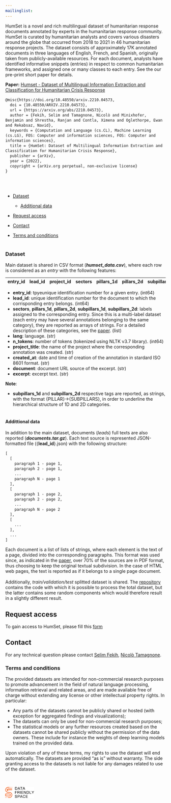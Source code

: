 ```yaml
---
mailinglist: 
---
```


<head>
  <link rel="stylesheet" type="text/css" href="https://cdn.datatables.net/1.10.21/css/jquery.dataTables.min.css" />
  <link rel="stylesheet" href="https://maxcdn.bootstrapcdn.com/bootstrap/3.4.1/css/bootstrap.min.css">
  <script src="https://code.jquery.com/jquery-3.5.1.min.js"></script>
  <script src="https://maxcdn.bootstrapcdn.com/bootstrap/3.4.1/js/bootstrap.min.js"></script>
  <script type="text/javascript" charset="utf8" src="https://cdn.datatables.net/1.10.13/js/jquery.dataTables.min.js"></script>
  <script type="text/javascript" charset="utf8" src="leaderboard.js"></script>

</head>
<style>
  .table.dataTable  {
    font-family: Verdana, Geneva, Tahoma, sans-serif;
    font-size: 12px;
}
</style>


[paper]: https://doi.org/10.48550/arxiv.2210.04573
[repository]: https://github.com/the-deep/humset

HumSet is a novel and rich multilingual dataset of humanitarian response documents annotated by experts in the humanitarian response community. HumSet is curated by humanitarian analysts and covers various disasters around the globe that occurred from 2018 to 2021 in 46 humanitarian response projects. The dataset consists of approximately 17K annotated documents in three languages of English, French, and Spanish, originally taken from publicly-available resources. For each document, analysts have identified informative snippets (entries) in respect to common humanitarian frameworks, and assigned one or many classes to each entry. See the our pre-print short paper for details.

**Paper:** [Humset - Dataset of Multilingual Information Extraction and Classification for Humanitarian Crisis Response][paper]
```
@misc{https://doi.org/10.48550/arxiv.2210.04573,
  doi = {10.48550/ARXIV.2210.04573},
  url = {https://arxiv.org/abs/2210.04573},
  author = {Fekih, Selim and Tamagnone, Nicolò and Minixhofer, Benjamin and Shrestha, Ranjan and Contla, Ximena and Oglethorpe, Ewan and Rekabsaz, Navid},
  keywords = {Computation and Language (cs.CL), Machine Learning (cs.LG), FOS: Computer and information sciences, FOS: Computer and information sciences},
  title = {HumSet: Dataset of Multilingual Information Extraction and Classification for Humanitarian Crisis Response},
  publisher = {arXiv},
  year = {2022},
  copyright = {arXiv.org perpetual, non-exclusive license}
}
```
<br/><br/>
* [Dataset](#dataset)
  * [Additional data](#addittional-data)

* [Request access](#request-access)
* [Contact](#contact)
* [Terms and conditions](#terms-and-conditions)
<br/><br/>

### Dataset 

Main dataset is shared in CSV format (<em>**humset_data.csv**</em>), where each row is considered as an <em>entry</em> with the following features: 

<div class="alert bg-success text-dark" cellspacing="0" style="width:100%">
  <table id="leaderboard_head_dctr" class="table table-bordered" cellspacing="0">
    <thead>
      <tr><th>entry_id</th><th>lead_id</th><th>project_id</th><th>sectors</th><th>pillars_1d</th><th>pillars_2d</th><th>subpillars_1d</th><th>subpillars_2d<th>lang</th><th>n_tokens</th><th>project_title</th><th>created_at</th><th>document</th><th>excerpt</th></tr>
    </thead>
  </table>
</div>

- **entry_id**: tpyeunique identification number for a given entry. (int64)
- **lead_id**: unique identification number for the document to which the corrisponding entry belongs. (int64)
- **sectors**, **pillars_1d**, **pillars_2d**, **subpillars_1d**, **subpillars_2d**: labels assigned to the corresponding entry. Since this is a multi-label dataset (each entry may have several annotations belonging to the same category), they are reported as arrays of strings. For a detailed description of these categories, see the [paper]. (list)
- **lang**: language. (str)
- **n_tokens**: number of tokens (tokenized using NLTK v3.7 library). (int64)
- **project_title**: the name of the project where the corresponding annotation was created. (str)
- **created_at**: date and time of creation of the annotation in stardard ISO 8601 format. (str)
- **document**: document URL source of the excerpt. (str)
- **excerpt**: excerpt text. (str)

**Note**: 
- **subpillars_1d** and **subpillars_2d** respective tags are reported, as strings, with the format {PILLAR}->{SUBPILLARS}, in order to underline the hierarchical structure of 1D and 2D categories. 
<br/><br/>
#### Addittional data

In addition to the main dataset, documents (<em>leads</em>) full texts are also reported (<em>**documents.tar.gz**</em>). Each text source is represented JSON-formatted file ({**lead_id**}.json) with the following structure: 
```
[
  [
    paragraph 1 - page 1,
    paragraph 2 - page 1,
    ...
    paragraph N - page 1
  ],
  [
    paragraph 1 - page 2,
    paragraph 2 - page 2,
    ...
    paragraph N - page 2
  ],
  [
    ...
  ],
  ...
]
```
Each document is a list of lists of strings, where each element is the text of a page, divided into the corresponding paragraphs. This format was used since, as indicated in the [paper], over 70% of the sources are in PDF format, thus choosing to keep the original textual subdivision. In the case of HTML web pages, the text is reported as if it belongs to a single page document.
<br/><br/>
Additionally, <em>train/validation/test</em> splitted dataset is shared. The [repository] contains the code with which it is possible to process the total dataset, but the latter contains some random components which would therefore result in a slightly different result.

## Request access
To gain access to HumSet, please fill this [form](https://docs.google.com/forms/d/e/1FAIpQLSesb1-GChU4IsUadhzyn8bJPn6usyaiICoqhqEivtkJF_zBEg/viewform)

## Contact
For any technical question please contact [Selim Fekih](mailto:selim@datafriendlyspace.org), [Nicolò Tamagnone]((mailto:nico@datafriendlyspace.org)).

<!---
<br>
<div class="row">
    <div class="col-md-4 text-center">
        <a target="_blank" href="https://www.jku.at/en/institute-of-computational-perception/about-us/people/navid-rekab-saz/"><img src="images/navid.png" width="150" height="150"><br><strong>Navid Rekab-saz</strong><br>Johannes Kepler University Linz</a>
    </div>
    <div class="col-md-4 text-center">
        <a target="_blank" href="https://www.jku.at/en/institute-of-computational-perception/about-us/people/oleg-lesota/"><img src="images/oleg.webp" width="150" height="150"><br><strong>Oleg Lesota</strong><br>Johannes Kepler University Linz</a>
    </div>
    <div class="col-md-4 text-center">
        <a target="_blank" href="https://www.jku.at/en/institute-of-computational-perception/about-us/people/markus-schedl"><img src="images/markus.jpg" width="87" height="150"><br><strong>Markus Schedl</strong><br>Johannes Kepler University Linz</a>
    </div>
</div>
<br>
<div class="row">
    <div class="col-md-6 text-center">
        <a target="_blank" href="mailto:jon.brassey@tripdatabase.com?subject=[TripClick]"><img src="images/jon.webp" width="150" height="150"><br><strong>Jon Brassey</strong><br>Trip Database</a>
    </div>
    <div class="col-md-6 text-center">
        <a target="_blank" href="https://brown.edu/Research/AI/people/carsten.html"><img src="images/carsten.png" width="150" height="150"><br><strong>Carsten Eickhoff</strong><br>Brown University</a>
    </div>
</div>
--->

### Terms and conditions
The provided datasets are intended for non-commercial research purposes to promote advancement in the field of natural language processing, information retrieval and related areas, and are made available free of charge without extending any license or other intellectual property rights. In particular:
* Any parts of the datasets cannot be publicly shared or hosted (with exception for aggregated findings and visualizations);
* The datasets can only be used for non-commercial research purposes;
* The statistical models or any further resources created based on the datasets cannot be shared publicly without the permission of the data owners. These include for instance the weights of deep learning models trained on the provided data.

Upon violation of any of these terms, my rights to use the dataset will end automatically. 
The datasets are provided “as is” without warranty. The side granting access to the datasets is not liable for any damages related to use of the dataset.

<br/><br/>
<img src="images/dfs-logo-full-color-rgb.svg" alt="DFS logo" width="90"/>

<script>
  $(function(){
    var otable_leaderboard_head_dctr = $("#leaderboard_head_dctr").dataTable({
        bAutoWidth: false, 
        bPaginate: false,
        sScrollX: "100%",
        bInfo : false,
        sDom: 'l<"toolbar">frtip',
        aoColumns: [
          { sWidth: '5%' },
          { sWidth: '35%' },
          { sWidth: '35%' },
          { sWidth: '5%' },
          { sWidth: '5%' },
          { sWidth: '5%' },
          { sWidth: '5%' },
          { sWidth: '5%' },
          { sWidth: '5%' }
        ],      
        aaData:data_head_dctr
    });
    otable_leaderboard_head_dctr.fnSort( [ [5,'desc'] ] );
    var otable_leaderboard_head_raw = $("#leaderboard_head_raw").dataTable({
        bAutoWidth: false, 
        bPaginate: false,
        sScrollX: "100%",
        bInfo : false,
        sDom: 'l<"toolbar">frtip',
        aoColumns: [
          { sWidth: '5%' },
          { sWidth: '35%' },
          { sWidth: '35%' },
          { sWidth: '5%' },
          { sWidth: '5%' },
          { sWidth: '5%' },
          { sWidth: '5%' },
          { sWidth: '5%' },
          { sWidth: '5%' }
        ],      
        aaData:data_head_raw
    });
    otable_leaderboard_head_raw.fnSort( [ [5,'desc'] ] );
    var otable_leaderboard_torso_raw = $("#leaderboard_torso_raw").dataTable({
        bAutoWidth: false, 
        bPaginate: false,
        sScrollX: "100%",
        bInfo : false,
        sDom: 'l<"toolbar">frtip',
        aoColumns: [
          { sWidth: '5%' },
          { sWidth: '35%' },
          { sWidth: '35%' },
          { sWidth: '5%' },
          { sWidth: '5%' },
          { sWidth: '5%' },
          { sWidth: '5%' },
          { sWidth: '5%' },
          { sWidth: '5%' }
        ],      
        aaData:data_torso_raw
    });
    otable_leaderboard_torso_raw.fnSort( [ [5,'desc'] ] );
    var otable_leaderboard_tail_raw = $("#leaderboard_tail_raw").dataTable({
        bAutoWidth: false, 
        bPaginate: false,
        sScrollX: "100%",
        bInfo : false,
        sDom: 'l<"toolbar">frtip',
        aoColumns: [
          { sWidth: '5%' },
          { sWidth: '35%' },
          { sWidth: '35%' },
          { sWidth: '5%' },
          { sWidth: '5%' },
          { sWidth: '5%' },
          { sWidth: '5%' },
          { sWidth: '5%' },
          { sWidth: '5%' }
        ],      
        aaData:data_tail_raw
    });
    otable_leaderboard_tail_raw.fnSort( [ [5,'desc'] ] );
  })  
  
</script>
